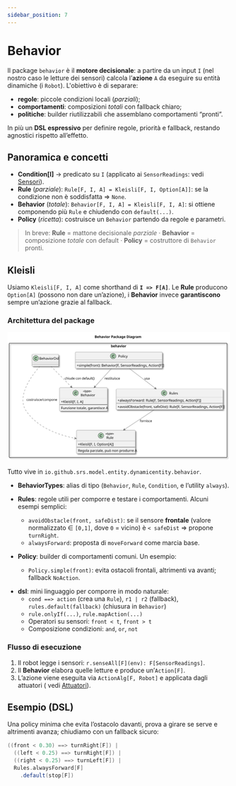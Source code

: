 ```yaml
---
sidebar_position: 7
---
```


# Behavior

Il package `behavior` è il **motore decisionale**: a partire da un input `I` (nel nostro caso le letture dei sensori)
calcola l’**azione** `A` da eseguire su entità dinamiche (i `Robot`). L'obiettivo è di separare:

- **regole**: piccole condizioni locali (*parziali*);
- **comportamenti**: composizioni *totali* con fallback chiaro;
- **politiche**: builder riutilizzabili che assemblano comportamenti “pronti”.

In più un **DSL espressivo** per definire regole, priorità e fallback, restando agnostici rispetto
all’effetto.

## Panoramica e concetti

- **Condition[I]** → predicato su `I` (applicato ai `SensorReadings`: vedi [Sensori](05-entity.md#sensori)).
- **Rule** (*parziale*): `Rule[F, I, A] = Kleisli[F, I, Option[A]]`: se la condizione non è soddisfatta ⇒ `None`.
- **Behavior** (*totale*): `Behavior[F, I, A] = Kleisli[F, I, A]`: si ottiene componendo più `Rule` e chiudendo con
  `default(...)`.
- **Policy** (*ricetta*): costruisce un `Behavior` partendo da regole e parametri.

> In breve: **Rule** = mattone decisionale *parziale* · **Behavior** = composizione *totale* con default · **Policy** =
> costruttore di `Behavior` pronti.

## Kleisli

Usiamo `Kleisli[F, I, A]` come shorthand di **`I => F[A]`**.
Le **Rule** producono `Option[A]` (possono non dare un’azione), i **Behavior** invece **garantiscono** sempre un’azione
grazie al fallback.

### Architettura del package

![Behavior: Rule, Behavior, Policy](../../static/img/04-detailed-design/behavior-package.svg)

Tutto vive in `io.github.srs.model.entity.dynamicentity.behavior`.

* **BehaviorTypes**: alias di tipo (`Behavior`, `Rule`, `Condition`, e l’utility `always`).
* **Rules**: regole utili per comporre e testare i comportamenti. Alcuni esempi semplici:
    - `avoidObstacle(front, safeDist)`: se il sensore **frontale** (valore normalizzato ∈ `[0,1]`, dove `0` = vicino) è
      `< safeDist` ⇒ propone `turnRight`.
    - `alwaysForward`: proposta di `moveForward` come marcia base.

* **Policy**: builder di comportamenti comuni. Un esempio:
    - `Policy.simple(front)`: evita ostacoli frontali, altrimenti va avanti; fallback `NoAction`.

- **dsl**: mini linguaggio per comporre in modo naturale:
    - `cond ==> action` (crea una `Rule`), `r1 | r2` (fallback), `rules.default(fallback)` (chiusura in `Behavior`)
    - `rule.onlyIf(...)`, `rule.mapAction(...)`
    - Operatori su sensori: `front < t`, `front > t`
    - Composizione condizioni: `and`, `or`, `not`

### Flusso di esecuzione

1. Il robot legge i sensori: `r.senseAll[F](env): F[SensorReadings]`.
2. Il **Behavior** elabora quelle letture e produce un’`Action[F]`.
3. L’azione viene eseguita via `ActionAlg[F, Robot]` e applicata dagli attuatori (
   vedi [Attuatori](05-entity.md#attuatori)).

## Esempio (DSL)

Una policy minima che evita l’ostacolo davanti, prova a girare se serve e altrimenti avanza; chiudiamo con un fallback
sicuro:

```scala
((front < 0.30) ==> turnRight[F]) |
  ((left < 0.25) ==> turnRight[F]) |
  ((right < 0.25) ==> turnLeft[F]) |
  Rules.alwaysForward[F]
    .default(stop[F])
```
